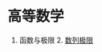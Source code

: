 高等数学
========

 1. 函数与极限
	 2. [数列极限](https://github.com/cookfront/learn-note/blob/master/Math/Advanced-math/sequence-limit.md)